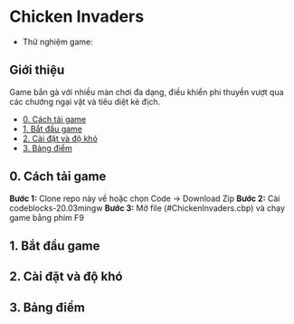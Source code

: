 # Chicken Invaders
- Thử nghiệm game:

## Giới thiệu 
Game bắn gà với nhiều màn chơi đa dạng, điều khiển phi thuyền vượt qua các chướng ngại vật và tiêu diệt kẻ địch.

- [0. Cách tải game](#0-cách-tải-game)
- [1. Bắt đầu game](#1-bắt-đầu-game)
- [2. Cài đặt và độ khó](#2-cài-đặt-và-độ-khó)
- [3. Bảng điểm](#3-bảng-điểm)

## 0. Cách tải game
**Bước 1:** Clone repo này về hoặc chọn Code -> Download Zip
**Bước 2:** Cài codeblocks-20.03mingw
**Bước 3:** Mở file (#ChickenInvaders.cbp) và chạy game bằng phím F9

## 1. Bắt đầu game

## 2. Cài đặt và độ khó

## 3. Bảng điểm
